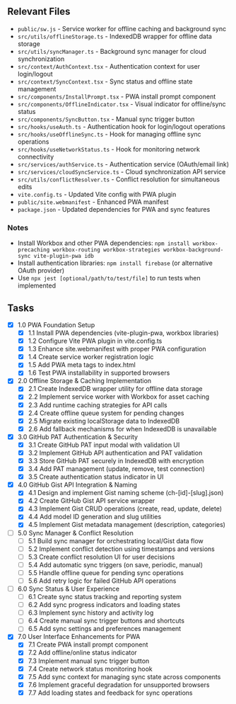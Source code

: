 ## Relevant Files

- `public/sw.js` - Service worker for offline caching and background sync
- `src/utils/offlineStorage.ts` - IndexedDB wrapper for offline data storage
- `src/utils/syncManager.ts` - Background sync manager for cloud synchronization
- `src/context/AuthContext.tsx` - Authentication context for user login/logout
- `src/context/SyncContext.tsx` - Sync status and offline state management
- `src/components/InstallPrompt.tsx` - PWA install prompt component
- `src/components/OfflineIndicator.tsx` - Visual indicator for offline/sync status
- `src/components/SyncButton.tsx` - Manual sync trigger button
- `src/hooks/useAuth.ts` - Authentication hook for login/logout operations
- `src/hooks/useOfflineSync.ts` - Hook for managing offline sync operations
- `src/hooks/useNetworkStatus.ts` - Hook for monitoring network connectivity
- `src/services/authService.ts` - Authentication service (OAuth/email link)
- `src/services/cloudSyncService.ts` - Cloud synchronization API service
- `src/utils/conflictResolver.ts` - Conflict resolution for simultaneous edits
- `vite.config.ts` - Updated Vite config with PWA plugin
- `public/site.webmanifest` - Enhanced PWA manifest
- `package.json` - Updated dependencies for PWA and sync features

### Notes

- Install Workbox and other PWA dependencies: `npm install workbox-precaching workbox-routing workbox-strategies workbox-background-sync vite-plugin-pwa idb`
- Install authentication libraries: `npm install firebase` (or alternative OAuth provider)
- Use `npx jest [optional/path/to/test/file]` to run tests when implemented

## Tasks

- [x] 1.0 PWA Foundation Setup
  - [x] 1.1 Install PWA dependencies (vite-plugin-pwa, workbox libraries)
  - [x] 1.2 Configure Vite PWA plugin in vite.config.ts
  - [x] 1.3 Enhance site.webmanifest with proper PWA configuration
  - [x] 1.4 Create service worker registration logic
  - [x] 1.5 Add PWA meta tags to index.html
  - [x] 1.6 Test PWA installability in supported browsers

- [x] 2.0 Offline Storage & Caching Implementation
  - [x] 2.1 Create IndexedDB wrapper utility for offline data storage
  - [x] 2.2 Implement service worker with Workbox for asset caching
  - [x] 2.3 Add runtime caching strategies for API calls
  - [x] 2.4 Create offline queue system for pending changes
  - [x] 2.5 Migrate existing localStorage data to IndexedDB
  - [x] 2.6 Add fallback mechanisms for when IndexedDB is unavailable

- [x] 3.0 GitHub PAT Authentication & Security
  - [x] 3.1 Create GitHub PAT input modal with validation UI
  - [x] 3.2 Implement GitHub API authentication and PAT validation
  - [x] 3.3 Store GitHub PAT securely in IndexedDB with encryption
  - [x] 3.4 Add PAT management (update, remove, test connection)
  - [x] 3.5 Create authentication status indicator in UI

- [x] 4.0 GitHub Gist API Integration & Naming
  - [x] 4.1 Design and implement Gist naming scheme (ch-[id]-[slug].json)
  - [x] 4.2 Create GitHub Gist API service wrapper
  - [x] 4.3 Implement Gist CRUD operations (create, read, update, delete)
  - [x] 4.4 Add model ID generation and slug utilities
  - [x] 4.5 Implement Gist metadata management (description, categories)

- [ ] 5.0 Sync Manager & Conflict Resolution
  - [ ] 5.1 Build sync manager for orchestrating local/Gist data flow
  - [ ] 5.2 Implement conflict detection using timestamps and versions
  - [ ] 5.3 Create conflict resolution UI for user decisions
  - [ ] 5.4 Add automatic sync triggers (on save, periodic, manual)
  - [ ] 5.5 Handle offline queue for pending sync operations
  - [ ] 5.6 Add retry logic for failed GitHub API operations

- [ ] 6.0 Sync Status & User Experience
  - [ ] 6.1 Create sync status tracking and reporting system
  - [ ] 6.2 Add sync progress indicators and loading states
  - [ ] 6.3 Implement sync history and activity log
  - [ ] 6.4 Create manual sync trigger buttons and shortcuts
  - [ ] 6.5 Add sync settings and preferences management

- [x] 7.0 User Interface Enhancements for PWA
  - [x] 7.1 Create PWA install prompt component
  - [x] 7.2 Add offline/online status indicator
  - [x] 7.3 Implement manual sync trigger button
  - [x] 7.4 Create network status monitoring hook
  - [x] 7.5 Add sync context for managing sync state across components
  - [x] 7.6 Implement graceful degradation for unsupported browsers
  - [x] 7.7 Add loading states and feedback for sync operations
